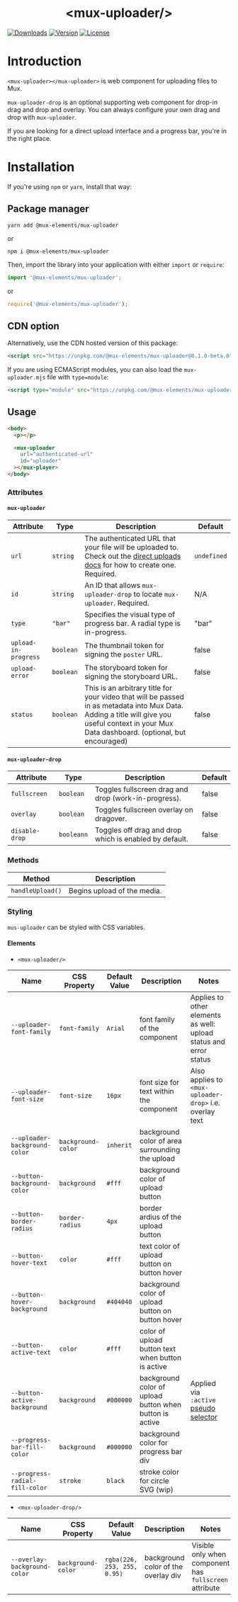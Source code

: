 <p align="center">
  <h1 align="center">&lt;mux-uploader/&gt;</h1>
  <a href="https://npmcharts.com/compare/@mux-elements/mux-uploader?interval=30"><img src="https://img.shields.io/npm/dm/@mux-elements/mux-uploader.svg?sanitize=true" alt="Downloads"></a>
    <a href="https://www.npmjs.com/package/@mux-elements/mux-uploader"><img src="https://img.shields.io/npm/v/@mux-elements/mux-uploader.svg?sanitize=true" alt="Version"></a>
    <a href="https://www.npmjs.com/package/@mux-elements/mux-uploader"><img src="https://img.shields.io/npm/l/@mux-elements/mux-uploader.svg?sanitize=true" alt="License"></a>
</p>

# Introduction

`<mux-uploader></mux-uploader>` is web component for uploading files to Mux.

`mux-uploader-drop` is an optional supporting web component for drop-in drag and drop and overlay. You can always configure your own drag and drop with `mux-uploader`.

If you are looking for a direct upload interface and a progress bar, you're in the right place.

# Installation

If you're using `npm` or `yarn`, install that way:

## Package manager

```
yarn add @mux-elements/mux-uploader
```

or

```
npm i @mux-elements/mux-uploader
```

Then, import the library into your application with either `import` or `require`:

```js
import '@mux-elements/mux-uploader';
```

or

```js
require('@mux-elements/mux-uploader');
```

## CDN option

Alternatively, use the CDN hosted version of this package:

```html
<script src="https://unpkg.com/@mux-elements/mux-uploader@0.1.0-beta.0"></script>
```

If you are using ECMAScript modules, you can also load the `mux-uploader.mjs` file with `type=module`:

```html
<script type="module" src="https://unpkg.com/@mux-elements/mux-uploader@0.1.0-beta.0/dist/mux-uploader.mjs"></script>
```

## Usage

```html
<body>
  <p></p>

  <mux-uploader
    url="authenticated-url"
    id="uploader"
  ></mux-player>
</body>
```

### Attributes

#### `mux-uploader`

| Attribute            | Type      | Description                                                                                                                                                                                                               | Default     |
| -------------------- | --------- | ------------------------------------------------------------------------------------------------------------------------------------------------------------------------------------------------------------------------- | ----------- |
| `url`                | `string`  | The authenticated URL that your file will be uploaded to. Check out the [direct uploads docs](https://docs.mux.com/guides/video/upload-files-directly#1-create-an-authenticated-mux-url) for how to create one. Required. | `undefined` |
| `id`                 | `string`  | An ID that allows `mux-uploader-drop` to locate `mux-uploader`. Required.                                                                                                                                                 | N/A         |
| `type`               | `"bar"`   | Specifies the visual type of progress bar. A radial type is in-progress.                                                                                                                                                  | "bar"       |
| `upload-in-progress` | `boolean` | The thumbnail token for signing the `poster` URL.                                                                                                                                                                         | false       |
| `upload-error`       | `boolean` | The storyboard token for signing the storyboard URL.                                                                                                                                                                      | false       |
| `status`             | `boolean` | This is an arbitrary title for your video that will be passed in as metadata into Mux Data. Adding a title will give you useful context in your Mux Data dashboard. (optional, but encouraged)                            | false       |

#### `mux-uploader-drop`

| Attribute       | Type       | Description                                            | Default |
| --------------- | ---------- | ------------------------------------------------------ | ------- |
| `fullscreen`    | `boolean`  | Toggles fullscreen drag and drop (work-in-progress).   | false   |
| `overlay`       | `boolean`  | Toggles fullscreen overlay on dragover.                | false   |
| `disable-drop ` | `booleann` | Toggles off drag and drop which is enabled by default. | false   |

### Methods

| Method           | Description                 |
| ---------------- | --------------------------- |
| `handleUpload()` | Begins upload of the media. |

### Styling

`mus-uploader` can be styled with CSS variables.

#### Elements

- `<mux-uploader/>`

| Name                           | CSS Property       | Default Value | Description                                             | Notes                                                                                             |
| ------------------------------ | ------------------ | ------------- | ------------------------------------------------------- | ------------------------------------------------------------------------------------------------- |
| `--uploader-font-family`       | `font-family`      | `Arial`       | font family of the component                            | Applies to other elements as well: upload status and error status                                 |
| `--uploader-font-size`         | `font-size`        | `16px`        | font size for text within the component                 | Also applies to `<mux-uploader-drop>` i.e. overlay text                                           |
| `--uploader-background-color`  | `background-color` | `inherit`     | background color of area surrounding the upload         |                                                                                                   |
| `--button-background-color`    | `background`       | `#fff`        | background color of upload button                       |                                                                                                   |
| `--button-border-radius`       | `border-radius`    | `4px`         | border ardius of the upload button                      |                                                                                                   |
| `--button-hover-text`          | `color`            | `#fff`        | text color of upload button on button hover             |                                                                                                   |
| `--button-hover-background`    | `background`       | `#404040`     | background color of upload button on button hover       |                                                                                                   |
| `--button-active-text`         | `color`            | `#fff`        | color of upload button text when button is active       |                                                                                                   |
| `--button-active-background`   | `background`       | `#000000`     | background color of upload button when button is active | Applied via `:active` [pseudo selector](https://developer.mozilla.org/en-US/docs/Web/CSS/:active) |
| `--progress-bar-fill-color`    | `background`       | `#000000`     | background color for progress bar div                   |                                                                                                   |
| `--progress-radial-fill-color` | `stroke`           | `black`       | stroke color for circle SVG (wip)                       |                                                                                                   |

- `<mux-uploader-drop/>`

| Name                         | CSS Property       | Default Value               | Description                         | Notes                                                  |
| ---------------------------- | ------------------ | --------------------------- | ----------------------------------- | ------------------------------------------------------ |
| `--overlay-background-color` | `background-color` | `rgba(226, 253, 255, 0.95)` | background color of the overlay div | Visible only when component has `fullscreen` attribute |
